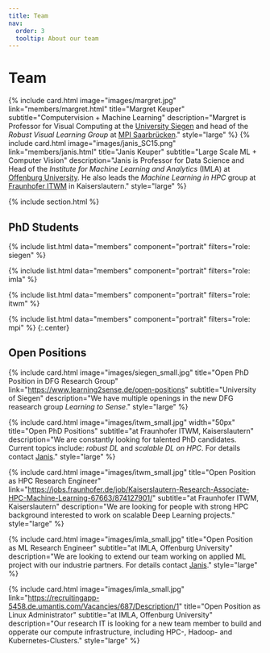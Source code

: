 ```yaml
---
title: Team
nav:
  order: 3
  tooltip: About our team
---
```


# <i class="fas fa-users"></i>Team

{%
  include card.html
  image="images/margret.jpg"
  link="members/margret.html"
  title="Margret Keuper"
  subtitle="Computervision + Machine Learning"
  description="Margret is Professor for Visual Computing at the [University Siegen](https://www.vc.informatik.uni-siegen.de/en/keuper-margret) and head of the *Robust Visual Learning Group* at [MPI Saarbrücken](https://www.mpi-inf.mpg.de/de/departments/computer-vision-and-machine-learning/people/margret-keuper)."
  style="large"
%}
{%
  include card.html
  image="images/janis_SC15.png"
  link="members/janis.html"
  title="Janis Keuper"
  subtitle="Large Scale ML + Computer Vision"
  description="Janis is Professor for Data Science and Head of the *Institute for Machine Learning and Analytics* (IMLA) at [Offenburg University](https://imla.hs-offenburg.de/). He also leads the *Machine Learning in HPC* group at [Fraunhofer ITWM](https://www.itwm.fraunhofer.de/en/departments/hpc/data-analysis-and-machine-learning.html) in Kaiserslautern."
  style="large"
%}


{% include section.html %}

## PhD Students
{%
  include list.html
  data="members"
  component="portrait"
  filters="role: siegen"
%}

{%
  include list.html
  data="members"
  component="portrait"
  filters="role: imla"
%}

{%
  include list.html
  data="members"
  component="portrait"
  filters="role: itwm"
%}

{%
  include list.html
  data="members"
  component="portrait"
  filters="role: mpi"
%}
{:.center}


## Open Positions

{%
  include card.html
  image="images/siegen_small.jpg"
  title="Open PhD Position in DFG Research Group"
  link="https://www.learning2sense.de/open-positions" 
  subtitle="University of Siegen"
  description="We have multiple openings in the new DFG reasearch group *Learning to Sense*."
  style="large"
%}

{%
  include card.html
  image="images/itwm_small.jpg"
  width="50px"
  title="Open PhD Positions"
  subtitle="at Fraunhofer ITWM, Kaiserslautern"
  description="We are constantly looking for talented PhD candidates. Current topics include: *robust DL* and *scalable DL on HPC*. For details contact [Janis](members/janis.html)."
  style="large"
%}

{%
  include card.html
  image="images/itwm_small.jpg"
  title="Open Position as HPC Research Engineer"
  link="https://jobs.fraunhofer.de/job/Kaiserslautern-Research-Associate-HPC-Machine-Learning-67663/874127901/" 
  subtitle="at Fraunhofer ITWM, Kaiserslautern"
  description="We are looking for people with strong HPC background interested to work on scalable Deep Learning projects."
  style="large"
%}

{%
  include card.html
  image="images/imla_small.jpg"
  title="Open Position as ML Research Engineer"
  subtitle="at IMLA, Offenburg University"
  description="We are looking to extend our team working on applied ML project with our industrie partners. For details contact [Janis](members/janis.html)."
  style="large"
%}

{%
  include card.html
  image="images/imla_small.jpg"
  link="https://recruitingapp-5458.de.umantis.com/Vacancies/687/Description/1"
  title="Open Position as Linux Administrator"
  subtitle="at IMLA, Offenburg University"
  description="Our research IT is looking for a new team member to build and opperate our compute infrastructure, including HPC-, Hadoop- and Kubernetes-Clusters."
  style="large"
%}
